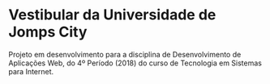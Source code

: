 # Vestibular da Universidade de Jomps City

Projeto em desenvolvimento para a disciplina de Desenvolvimento de Aplicações Web, do 4º Período (2018) do curso de Tecnologia em Sistemas para Internet. 
